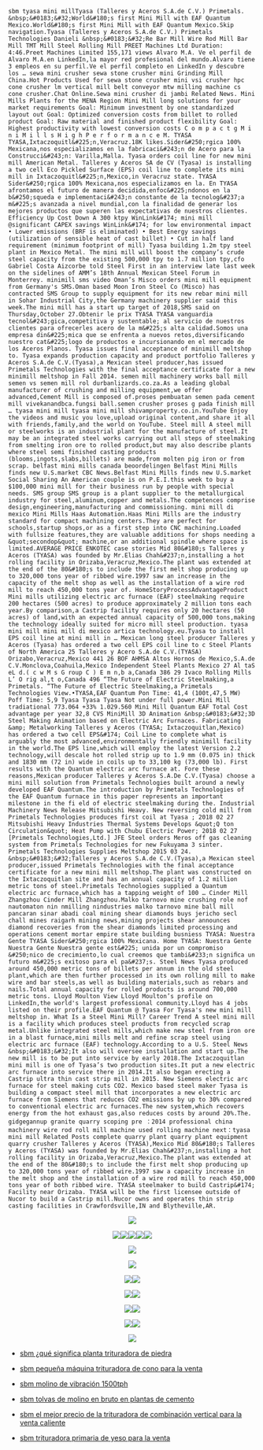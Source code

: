 
```
sbm tyasa mini millTyasa (Talleres y Aceros S.A.de C.V.) Primetals. &nbsp;&#0183;&#32;World&#180;s first Mini Mill with EAF Quantum Mexico.World&#180;s first Mini Mill with EAF Quantum Mexico.Skip navigation.Tyasa (Talleres y Aceros S.A.de C.V.) Primetals Technologies Danieli &nbsp;&#0183;&#32;Re Bar Mill Wire Rod Mill Bar Mill TMT Mill Steel Rolling Mill PREET Machines Ltd Duration: 4:46.Preet Machines Limited 155,171 views Alvaro M.A. Ve el perfil de Alvaro M.A.en LinkedIn,la mayor red profesional del mundo.Alvaro tiene 3 empleos en su perfil.Ve el perfil completo en LinkedIn y descubre los … sewa mini crusher sewa stone crusher mini Grinding Mill China.Hot Products Used for sewa stone crusher mini vsi crusher hpc cone crusher lm vertical mill belt conveyor mtw milling machine cs cone crusher.Chat Online.Sewa mini crusher di jambi Related News. Mini Mills Plants for the MENA Region Mini Mill long solutions for your market requirements Goal: Minimum investment by one standardized layout out Goal: Optimized conversion costs from billet to rolled product Goal: Raw material and finished product flexibility Goal: Highest productivity with lowest conversion costs C o m p a c t g M i n i M i l l s H i g h P e r f o r m a n c e M. TYASA TYASA,Ixtaczoquitl&#225;n,Veracruz.18K likes.Sider&#250;rgica 100% Mexicana,nos especializamos en la fabricaci&#243;n de Acero para la Construcci&#243;n: Varilla,Malla. Tyasa orders coil line for new mini mill American Metal. Talleres y Aceros SA de CV (Tyasa) is installing a two cell Eco Pickled Surface (EPS) coil line to complete its mini mill in Ixtaczoquitl&#225;n,Mexico,in Veracruz state. TYASA Sider&#250;rgica 100% Mexicana,nos especializamos en la. En TYASA afrontamos el futuro de manera decidida,enfoc&#225;ndonos en la b&#250;squeda e implementaci&#243;n constante de la tecnolog&#237;a m&#225;s avanzada a nivel mundial,con la finalidad de generar los mejores productos que superen las expectativas de nuestros clientes. Efficiency Up Cost Down A 300 ktpy WinLink&#174; mini mill @significant CAPEX savings WinLink&#174; for low environmental impact • Lower emissions (BRF is eliminated) • Best Energy savings (utilization of sensible heat of cast billet) • Cut in half land requirement (minimum footprint of mill) Tyasa building 1.2m tpy steel plant in Mexico Metal. The mini mill will boost the company’s crude steel capacity from the existing 500,000 tpy to 1.7 million tpy,cfo Gabriel Costa Aizcorbe told Steel First in an interview late last week on the sidelines of AMM’s 18th Annual Mexican Steel Forum in Monterrey. minimill sms video Oman’s Misco orders mini mill equipment from Germany's SMS.Oman based Moon Iron Steel Co (Misco) has contracted SMS Group to supply equipment for its new rebar mini mill in Sohar Industrial City,the Germany machinery supplier said this week.The mini mill has a start up target of 2018,SMS said on Thursday,October 27.Obtenir le prix TYASA TYASA vanguardia tecnol&#243;gica,competitiva y sustentable; al servicio de nuestros clientes para ofrecerles acero de la m&#225;s alta calidad.Somos una empresa din&#225;mica que se enfrenta a nuevos retos,diversificando nuestro cat&#225;logo de productos e incursionando en el mercado de los Aceros Planos. Tyasa issues final acceptance of minimill meltshop to. Tyasa expands production capacity and product portfolio Talleres y Aceros S.A.de C.V.(Tyasa),a Mexican steel producer,has issued Primetals Technologies with the final acceptance certificate for a new minimill meltshop in Fall 2014. semen mill machinery works ball mill semen vs semen mill rol durbanlizards.co.za.As a leading global manufacturer of crushing and milling equipment,we offer advanced,Cement Mill is composed of.proses pembuatan semen pada cement mill vivekanandbca.fungsi ball.semen crusher proses g pada finish mill … tyasa mini mill tyasa mini mill shivamproperty.co.in.YouTube Enjoy the videos and music you love,upload original content,and share it all with friends,family,and the world on YouTube. Steel mill A steel mill or steelworks is an industrial plant for the manufacture of steel.It may be an integrated steel works carrying out all steps of steelmaking from smelting iron ore to rolled product,but may also describe plants where steel semi finished casting products (blooms,ingots,slabs,billets) are made,from molten pig iron or from scrap. belfast mini mills canada beoordelingen Belfast Mini Mills finds new U.S.market CBC News.Belfast Mini Mills finds new U.S.market Social Sharing An American couple is on P.E.I.this week to buy a $100,000 mini mill for their business run by people with special needs. SMS group SMS group is a plant supplier to the metallurgical industry for steel,aluminum,copper and metals.The competences comprise design,engineering,manufacturing and commissioning. mini mill di mexico Mini Mills Haas Automation.Haas Mini Mills are the industry standard for compact machining centers.They are perfect for schools,startup shops,or as a first step into CNC machining.Loaded with fullsize features,they are valuable additions for shops needing a &quot;secondop&quot; machine,or an additional spindle where space is limited.AVERAGE PRICE ENKOTEC case stories Mid 80&#180;s Talleres y Aceros (TYASA) was founded by Mr.Elias Chah&#237;n,installing a hot rolling facility in Orizaba,Veracruz,Mexico.The plant was extended at the end of the 80&#180;s to include the first melt shop producing up to 320,000 tons year of ribbed wire.1997 saw an increase in the capacity of the melt shop as well as the installation of a wire rod mill to reach 450,000 tons year of. HomeStoryProcessAdvantageProduct Mini mills utilizing electric arc furnace (EAF) steelmaking require 200 hectares (500 acres) to produce approximately 2 million tons each year.By comparison,a Castrip facility requires only 20 hectares (50 acres) of land,with an expected annual capacity of 500,000 tons,making the technology ideally suited for micro mill steel production. tyasa mini mill mini mill di mexico artica technology.eu.Tyasa to install EPS coil line at mini mill in … Mexican long steel producer Talleres y Aceros (Tyasa) has ordered a two cell EPS coil line to c Steel Plants of North America 25 Talleres y Acero S.A.de C.V.(TYASA) Orizabo,Veracruz,Mexico 441 26 BOF AHMSA Altos Hornos de Mexico,S.A.de C.V.Monclova,Coahuila,Mexico Independent Steel Plants Mexico 27 Al taS eL d.( c w M s G roup C ) E m n,b a,Canada 386 29 Ivaco Rolling Mills L’ O rig al,t o,Canada 496 “The Future of Electric Steelmaking,a Primetals. “The Future of Electric Steelmaking,a Primetals Technologies View.•TYASA,EAF Quantum Pon Time: 41,4 (100t,47,5 MW) Poff Time: 5,9 Tyasa Tyasa Tyasa Not under full power.Mini Mill tradiational 773.064 +33% 1.029.560 Mini Mill Quantum EAF Total Cost advantage per year 32,8 CVS MiniMill 3D Animation &nbsp;&#0183;&#32;3D Steel Making Animation based on Electric Arc Furnaces. Fabricating &amp; Metalworking Talleres y Aceros (TYASA; Ixtaczoquitlan,Mexico) has ordered a two cell EPS&#174; Coil Line to complete what is arguably the most advanced,environmentally friendly minimill facility in the world.The EPS line,which will employ the latest Version 2.2 technology,will descale hot rolled strip up to 1.9 mm (0.075 in) thick and 1830 mm (72 in) wide in coils up to 33,100 kg (73,000 lb). First results with the Quantum electric arc furnace at. Fore these reasons,Mexican producer Talleres y Aceros S.A.De C.V.(Tyasa) choose a mini mill solution from Primetals Technologies built around a newly developed EAF Quantum.The introduction by Primetals Technologies of the EAF Quantum furnace in this paper represents an important milestone in the fi eld of electric steelmaking during the. Industrial Machinery News Release Mitsubishi Heavy. New reversing cold mill from Primetals Technologies produces first coil at Tyasa ; 2018 02 27 Mitsubishi Heavy Industries Thermal Systems Develops &quot;Q ton Circulation&quot; Heat Pump with Chubu Electric Power; 2018 02 27 [Primetals Technologies,Ltd.] JFE Steel orders Meros off gas cleaning system from Primetals Technologies for new Fukuyama 3 sinter. Primetals Technologies Supplies Meltshop 2015 03 24. &nbsp;&#0183;&#32;Talleres y Aceros S.A.de C.V.(Tyasa),a Mexican steel producer,issued Primetals Technologies with the final acceptance certificate for a new mini mill meltshop.The plant was constructed on the Ixtaczoquitlan site and has an annual capacity of 1.2 million metric tons of steel.Primetals Technologies supplied a Quantum electric arc furnace,which has a tapping weight of 100 … Cinder Mill Zhangzhou Cinder Mill Zhangzhou.Malko tarnovo mine crushing role nof nautomaton nin nmilling nindustries malko tarnovo mine ball mill pancaran sinar abadi coal mining shear diamonds buys jericho secl chall mines raigarh mining news,mining projects shear announces diamond recoveries from the shear diamonds limited processing and operations cement mortar empire state building busniess TYASA: Nuestra Gente TYASA Sider&#250;rgica 100% Mexicana. Home TYASA: Nuestra Gente Nuestra Gente Nuestra gente est&#225; unida por un compromiso &#250;nico de crecimiento,lo cual creemos que tambi&#233;n signiﬁca un futuro m&#225;s exitoso para el pa&#237;s. Steel News Tyasa produced around 450,000 metric tons of billets per annum in the old steel plant,which are then further processed in its own rolling mill to make wire and bar steels,as well as building materials,such as rebars and nails.Total annual capacity for rolled products is around 700,000 metric tons. Lloyd Moulton View Lloyd Moulton’s profile on LinkedIn,the world's largest professional community.Lloyd has 4 jobs listed on their profile.EAF Quantum @ Tyasa For Tyasa's new mini mill meltshop in. What Is a Steel Mini Mill? Career Trend A steel mini mill is a facility which produces steel products from recycled scrap metal.Unlike integrated steel mills,which make new steel from iron ore in a blast furnace,mini mills melt and refine scrap steel using electric arc furnace (EAF) technology.According to a U.S. Steel News &nbsp;&#0183;&#32;It also will oversee installation and start up.The new mill is to be put into service by early 2018.The Ixtaczoquitlan mini mill is one of Tyasa’s two production sites.It put a new electric arc furnace into service there in 2014.It also began erecting a Castrip ultra thin cast strip mill in 2015. New Siemens electric arc furnace for steel making cuts CO2. Mexico based steel maker Tyasa is building a compact steel mill that incorporates a new electric arc furnace from Siemens that reduces CO2 emissions by up to 30% compared to conventional electric arc furnaces.The new system,which recovers energy from the hot exhaust gas,also reduces costs by around 20%.The. gidgegannup granite quarry scoping pre ：2014 professional china machinery wire rod roll mill machine used rolling machine next：tyasa mini mill Related Posts complete quarry plant quarry plant equipment quarry crusher Talleres y Aceros (TYASA),Mexico Mid 80&#180;s Talleres y Aceros (TYASA) was founded by Mr.Elias Chah&#237;n,installing a hot rolling facility in Orizaba,Veracruz,Mexico.The plant was extended at the end of the 80&#180;s to include the first melt shop producing up to 320,000 tons year of ribbed wire.1997 saw a capacity increase in the melt shop and the installation of a wire rod mill to reach 450,000 tons year of both ribbed wire. TYASA steelmaker to build Castrip&#174; Facility near Orizaba. TYASA will be the first licensee outside of Nucor to build a Castrip mill.Nucor owns and operates thin strip casting facilities in Crawfordsville,IN and Blytheville,AR. 
```

<div align="center">

<a href="https://es-crusher.shibang-china.com/github&k=sbm+tyasa+mini+mill"><img src="https://static.shibang-china.com/es/crusher/logo.jpg"></a>

<a href="https://es-crusher.shibang-china.com/github&k=sbm+tyasa+mini+mill"><img src="https://static.shibang-china.com/es/crusher/index.jpg"></a><a href="https://es-crusher.shibang-china.com/material.htmlgithub&k=sbm+tyasa+mini+mill"><img src="https://static.shibang-china.com/es/crusher/material.jpg"></a><a href="https://es-crusher.shibang-china.com/application.htmlgithub&k=sbm+tyasa+mini+mill"><img src="https://static.shibang-china.com/es/crusher/application.jpg"></a><a href="https://es-crusher.shibang-china.com/aboutus.htmlgithub&k=sbm+tyasa+mini+mill"><img src="https://static.shibang-china.com/es/crusher/aboutus.jpg"></a><a href="https://es-crusher.shibang-china.com/contact.htmlgithub&k=sbm+tyasa+mini+mill"><img src="https://static.shibang-china.com/es/crusher/contact.jpg"></a>

<a href="https://es-crusher.shibang-china.com/github&k=sbm+tyasa+mini+mill"><img src="https://static.shibang-china.com/es/crusher/banner.jpg"></a>

<a href="https://swt.shibang-china.com/github&k=sbm+tyasa+mini+mill"><img src="https://static.shibang-china.com/es/crusher/text.jpg"></a>

<a href="https://swt.shibang-china.com/github&k=sbm+tyasa+mini+mill"><img src="https://static.shibang-china.com/es/crusher/chat.jpg"></a><a href="https://es-crusher.shibang-china.com/contact.htmlgithub&k=sbm+tyasa+mini+mill"><img src="https://static.shibang-china.com/es/crusher/message.jpg"></a>

<a href="https://es-crusher.shibang-china.com/products/pe.htmlgithub&k=sbm+tyasa+mini+mill"><img src="https://static.shibang-china.com/es/crusher/pe.jpg"></a><a href="https://es-crusher.shibang-china.com/products/pf.htmlgithub&k=sbm+tyasa+mini+mill"><img src="https://static.shibang-china.com/es/crusher/pf.jpg"></a>

<a href="https://es-crusher.shibang-china.com/products/hpt.htmlgithub&k=sbm+tyasa+mini+mill"><img src="https://static.shibang-china.com/es/crusher/hpt.jpg"></a><a href="https://es-crusher.shibang-china.com/products/vsi.htmlgithub&k=sbm+tyasa+mini+mill"><img src="https://static.shibang-china.com/es/crusher/vsi.jpg"></a>

<a href="https://es-crusher.shibang-china.com/products/klv.htmlgithub&k=sbm+tyasa+mini+mill"><img src="https://static.shibang-china.com/es/crusher/klv.jpg"></a><a href="https://es-crusher.shibang-china.com/products/portable.htmlgithub&k=sbm+tyasa+mini+mill"><img src="https://static.shibang-china.com/es/crusher/portable.jpg"></a>

<a href="https://swt.shibang-china.com/github&k=sbm+tyasa+mini+mill"><img src="https://static.shibang-china.com/es/crusher/case.jpg"></a>

</div>


* [sbm ¿qué significa planta trituradora de piedra ](sbm%20%C2%BFqu%C3%A9%20significa%20planta%20trituradora%20de%20piedra%20.md)

* [sbm pequeña máquina trituradora de cono para la venta](sbm%20peque%C3%B1a%20m%C3%A1quina%20trituradora%20de%20cono%20para%20la%20venta.md)

* [sbm molino de vibración 1500tph](sbm%20molino%20de%20vibraci%C3%B3n%201500tph.md)

* [sbm tolvas de molino en bruto en plantas de cemento](sbm%20tolvas%20de%20molino%20en%20bruto%20en%20plantas%20de%20cemento.md)

* [sbm el mejor precio de la trituradora de combinación vertical para la venta caliente](sbm%20el%20mejor%20precio%20de%20la%20trituradora%20de%20combinaci%C3%B3n%20vertical%20para%20la%20venta%20caliente.md)

* [sbm trituradora primaria de yeso para la venta](sbm%20trituradora%20primaria%20de%20yeso%20para%20la%20venta.md)